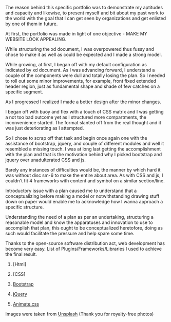 The reason behind this specific portfolio was to demonstrate my aptitudes and capacity and likewise, to present myself and bit about my past work to the world with the goal that I can get seen by organizations and get enlisted by one of them in future.

At first, the portfolio was made in light of one objective - MAKE MY WEBSITE LOOK APPEALING.  

While structuring the xd document, I was overpowered thus fussy and chose to make it as well as could be expected and I made a strong model. 

While growing, at first, I began off with my default configuration as indicated by xd document. As I was advancing forward, I understand a couple of the components were dull and totally losing the plan. So I needed to roll out some minor improvements, for example, front fixed extended header region, just as fundamental shape and shade of few catches on a specific segment.

As I progressed I realized I made a better design after the minor changes.

I began off with buoy and flex with a touch of CSS matrix and I was getting a not too bad outcome yet as I structured more compartments, the inconvenience started. The format slanted off from the real thought and it was just deteriorating as I attempted. 

So I chose to scrap off that task and begin once again one with the assistance of bootstrap, jquery, and couple of different modules and well it resembled a missing touch. I was at long last getting the accomplishment with the plan and that is the motivation behind why I picked bootstrap and jquery over unadulterated CSS and js. 

Barely any instances of difficulties would be, the manner by which hard it was without disc sm-6 to make the entire about area. As with CSS and js, I couldn't fit 4 frameworks with content and symbol on a similar section/line.


Introductory issue with a plan caused me to understand that a conceptualizing before making a model or notwithstanding drawing stuff down on paper would enable me to acknowledge how I wanna approach a specific structure. 

Understanding the need of a plan as per an undertaking, structuring a reasonable model and know the apparatuses and innovation to use to accomplish that plan, this ought to be conceptualized heretofore, doing as such would facilitate the pressure and help spare some time.

Thanks to the open-source software distribution act, web development has become very easy. List of Plugins/Frameworks/Libraries I used to achieve the final result.

1. [Html]

2. [CSS]

3. [Bootstrap](https://getbootstrap.com/) 

4. [jQuery](https://getbootstrap.com/)

5.  [Animate.css](https://daneden.github.io/animate.css/)


Images were taken from [Unsplash](https://www.Unsplash.com/) (Thank you for royalty-free photos)
